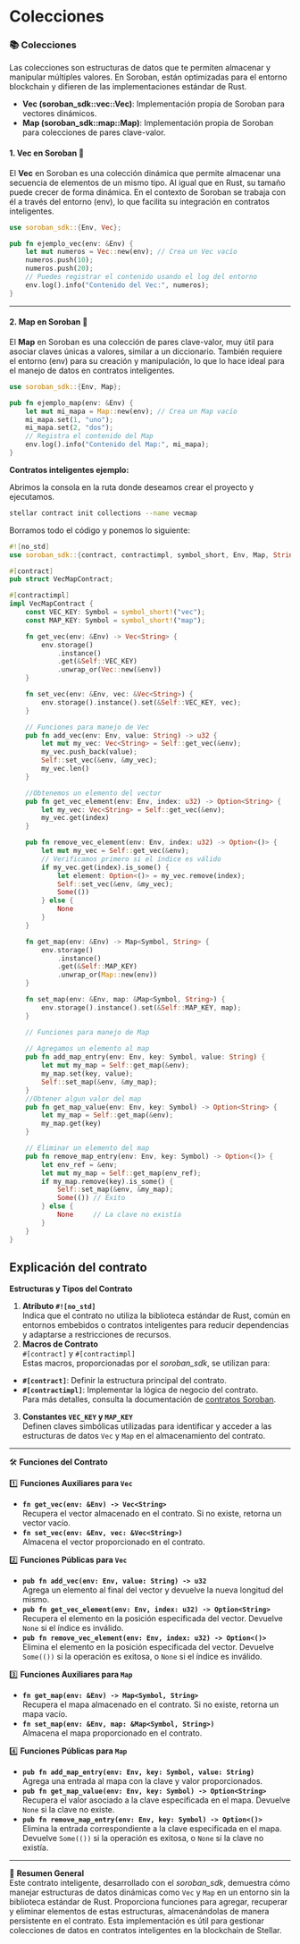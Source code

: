 # Colecciones

### 📚 Colecciones

Las colecciones son estructuras de datos que te permiten almacenar y manipular múltiples valores. En Soroban, están optimizadas para el entorno blockchain y difieren de las implementaciones estándar de Rust.

* **Vec (soroban\_sdk::vec::Vec)**: Implementación propia de Soroban para vectores dinámicos.
* **Map (soroban\_sdk::map::Map)**: Implementación propia de Soroban para colecciones de pares clave-valor.

#### 1. Vec en Soroban 🌟

El **Vec** en Soroban es una colección dinámica que permite almacenar una secuencia de elementos de un mismo tipo. Al igual que en Rust, su tamaño puede crecer de forma dinámica. En el contexto de Soroban se trabaja con él a través del entorno (env), lo que facilita su integración en contratos inteligentes.

```rust
use soroban_sdk::{Env, Vec};

pub fn ejemplo_vec(env: &Env) {
    let mut numeros = Vec::new(env); // Crea un Vec vacío
    numeros.push(10);
    numeros.push(20);
    // Puedes registrar el contenido usando el log del entorno
    env.log().info("Contenido del Vec:", numeros);
}
```

***

#### 2. Map en Soroban 🔄

El **Map** en Soroban es una colección de pares clave-valor, muy útil para asociar claves únicas a valores, similar a un diccionario. También requiere el entorno (env) para su creación y manipulación, lo que lo hace ideal para el manejo de datos en contratos inteligentes.

```rust
use soroban_sdk::{Env, Map};

pub fn ejemplo_map(env: &Env) {
    let mut mi_mapa = Map::new(env); // Crea un Map vacío
    mi_mapa.set(1, "uno");
    mi_mapa.set(2, "dos");
    // Registra el contenido del Map
    env.log().info("Contenido del Map:", mi_mapa);
}
```

**Contratos inteligentes ejemplo:**

Abrimos la consola en la ruta donde deseamos crear el proyecto y ejecutamos.

```bash
stellar contract init collections --name vecmap
```

Borramos todo el código y ponemos lo siguiente:

```rust
#![no_std]
use soroban_sdk::{contract, contractimpl, symbol_short, Env, Map, String, Symbol, Vec};

#[contract]
pub struct VecMapContract;

#[contractimpl]
impl VecMapContract {
    const VEC_KEY: Symbol = symbol_short!("vec");
    const MAP_KEY: Symbol = symbol_short!("map");

    fn get_vec(env: &Env) -> Vec<String> {
        env.storage()
            .instance()
            .get(&Self::VEC_KEY)
            .unwrap_or(Vec::new(&env))
    }

    fn set_vec(env: &Env, vec: &Vec<String>) {
        env.storage().instance().set(&Self::VEC_KEY, vec);
    }

    // Funciones para manejo de Vec
    pub fn add_vec(env: Env, value: String) -> u32 {
        let mut my_vec: Vec<String> = Self::get_vec(&env);
        my_vec.push_back(value);
        Self::set_vec(&env, &my_vec);
        my_vec.len()
    }

    //Obtenemos un elemento del vector
    pub fn get_vec_element(env: Env, index: u32) -> Option<String> {
        let my_vec: Vec<String> = Self::get_vec(&env);
        my_vec.get(index)
    }

    pub fn remove_vec_element(env: Env, index: u32) -> Option<()> {
        let mut my_vec = Self::get_vec(&env);
        // Verificamos primero si el índice es válido
        if my_vec.get(index).is_some() {
            let element: Option<()> = my_vec.remove(index);
            Self::set_vec(&env, &my_vec);
            Some(())
        } else {
            None
        }
    }

    fn get_map(env: &Env) -> Map<Symbol, String> {
        env.storage()
            .instance()
            .get(&Self::MAP_KEY)
            .unwrap_or(Map::new(env))
    }

    fn set_map(env: &Env, map: &Map<Symbol, String>) {
        env.storage().instance().set(&Self::MAP_KEY, map);
    }

    // Funciones para manejo de Map
    
    // Agregamos un elemento al map
    pub fn add_map_entry(env: Env, key: Symbol, value: String) {
        let mut my_map = Self::get_map(&env);
        my_map.set(key, value);
        Self::set_map(&env, &my_map);
    }
    //Obtener algun valor del map
    pub fn get_map_value(env: Env, key: Symbol) -> Option<String> {
        let my_map = Self::get_map(&env);
        my_map.get(key)
    }

    // Eliminar un elemento del map
    pub fn remove_map_entry(env: Env, key: Symbol) -> Option<()> {
        let env_ref = &env;
        let mut my_map = Self::get_map(env_ref);
        if my_map.remove(key).is_some() {
            Self::set_map(&env, &my_map);
            Some(()) // Éxito
        } else {
            None     // La clave no existía
        }
    }
}
```

## Explicación del contrato

**Estructuras y Tipos del Contrato**

1. **Atributo `#![no_std]`**\
   Indica que el contrato no utiliza la biblioteca estándar de Rust, común en entornos embebidos o contratos inteligentes para reducir dependencias y adaptarse a restricciones de recursos.
2. **Macros de Contrato**\
   `#[contract]` y `#[contractimpl]`\
   Estas macros, proporcionadas por el _soroban\_sdk_, se utilizan para:

* **`#[contract]`**: Definir la estructura principal del contrato.
* **`#[contractimpl]`**: Implementar la lógica de negocio del contrato.\
  Para más detalles, consulta la documentación de [contratos Soroban](https://soroban.stellar.org/docs/developers/writing-contracts).

3. **Constantes `VEC_KEY` y `MAP_KEY`**\
   Definen claves simbólicas utilizadas para identificar y acceder a las estructuras de datos `Vec` y `Map` en el almacenamiento del contrato.

***

🛠 **Funciones del Contrato**

1️⃣ **Funciones Auxiliares para `Vec`**

* **`fn get_vec(env: &Env) -> Vec<String>`**\
  Recupera el vector almacenado en el contrato. Si no existe, retorna un vector vacío.
* **`fn set_vec(env: &Env, vec: &Vec<String>)`**\
  Almacena el vector proporcionado en el contrato.

2️⃣ **Funciones Públicas para `Vec`**

* **`pub fn add_vec(env: Env, value: String) -> u32`**\
  Agrega un elemento al final del vector y devuelve la nueva longitud del mismo.
* **`pub fn get_vec_element(env: Env, index: u32) -> Option<String>`**\
  Recupera el elemento en la posición especificada del vector. Devuelve `None` si el índice es inválido.
* **`pub fn remove_vec_element(env: Env, index: u32) -> Option<()>`**\
  Elimina el elemento en la posición especificada del vector. Devuelve `Some(())` si la operación es exitosa, o `None` si el índice es inválido.

3️⃣ **Funciones Auxiliares para `Map`**

* **`fn get_map(env: &Env) -> Map<Symbol, String>`**\
  Recupera el mapa almacenado en el contrato. Si no existe, retorna un mapa vacío.
* **`fn set_map(env: &Env, map: &Map<Symbol, String>)`**\
  Almacena el mapa proporcionado en el contrato.

4️⃣ **Funciones Públicas para `Map`**

* **`pub fn add_map_entry(env: Env, key: Symbol, value: String)`**\
  Agrega una entrada al mapa con la clave y valor proporcionados.
* **`pub fn get_map_value(env: Env, key: Symbol) -> Option<String>`**\
  Recupera el valor asociado a la clave especificada en el mapa. Devuelve `None` si la clave no existe.
* **`pub fn remove_map_entry(env: Env, key: Symbol) -> Option<()>`**\
  Elimina la entrada correspondiente a la clave especificada en el mapa. Devuelve `Some(())` si la operación es exitosa, o `None` si la clave no existía.

***

📌 **Resumen General**\
Este contrato inteligente, desarrollado con el _soroban\_sdk_, demuestra cómo manejar estructuras de datos dinámicas como `Vec` y `Map` en un entorno sin la biblioteca estándar de Rust. Proporciona funciones para agregar, recuperar y eliminar elementos de estas estructuras, almacenándolas de manera persistente en el contrato. Esta implementación es útil para gestionar colecciones de datos en contratos inteligentes en la blockchain de Stellar.

